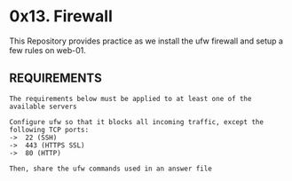 # 0x13. Firewall

This Repository provides practice as we install the ufw firewall and setup a few rules on web-01.

## REQUIREMENTS

	The requirements below must be applied to at least one of the available servers

	Configure ufw so that it blocks all incoming traffic, except the following TCP ports:
	->	22 (SSH)
	->	443 (HTTPS SSL)
	->	80 (HTTP)

	Then, share the ufw commands used in an answer file
